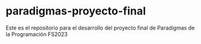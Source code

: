 # paradigmas-proyecto-final
Este es el repositorio para el desarrollo del proyecto final de Paradigmas de la Programación FS2023
